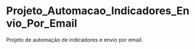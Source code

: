 # Projeto_Automacao_Indicadores_Envio_Por_Email
 Projeto de automação de indicadores e envio por email.
